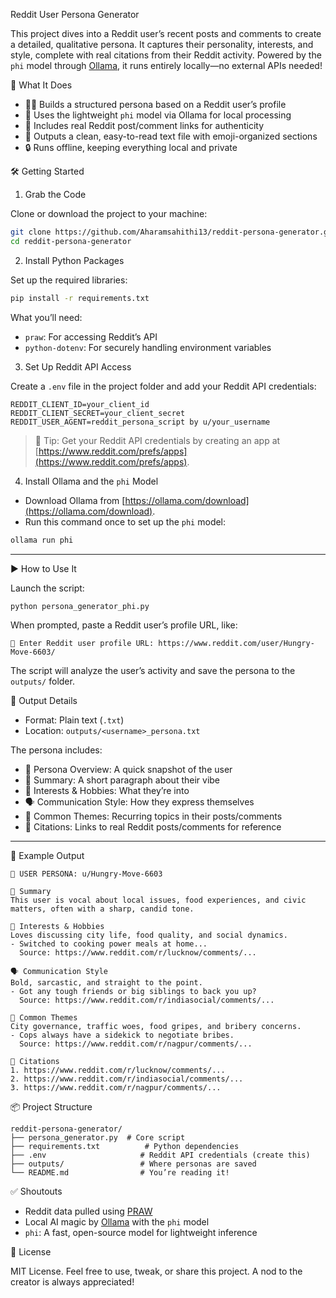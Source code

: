 Reddit User Persona Generator

This project dives into a Reddit user’s recent posts and comments to create a detailed, qualitative persona. It captures their personality, interests, and style, complete with real citations from their Reddit activity. Powered by the `phi` model through [Ollama](https://ollama.com/), it runs entirely locally—no external APIs needed!

🚀 What It Does

- 🧑‍💻 Builds a structured persona based on a Reddit user’s profile
- 🤖 Uses the lightweight `phi` model via Ollama for local processing
- 🔗 Includes real Reddit post/comment links for authenticity
- 📝 Outputs a clean, easy-to-read text file with emoji-organized sections
- 🔒 Runs offline, keeping everything local and private

🛠️ Getting Started

1. Grab the Code

Clone or download the project to your machine:

```bash
git clone https://github.com/Aharamsahithi13/reddit-persona-generator.git
cd reddit-persona-generator
```

2. Install Python Packages

Set up the required libraries:

```bash
pip install -r requirements.txt
```

What you’ll need:
- `praw`: For accessing Reddit’s API
- `python-dotenv`: For securely handling environment variables

3. Set Up Reddit API Access

Create a `.env` file in the project folder and add your Reddit API credentials:

```env
REDDIT_CLIENT_ID=your_client_id
REDDIT_CLIENT_SECRET=your_client_secret
REDDIT_USER_AGENT=reddit_persona_script by u/your_username
```

> 🔐 Tip: Get your Reddit API credentials by creating an app at [https://www.reddit.com/prefs/apps](https://www.reddit.com/prefs/apps).

4. Install Ollama and the `phi` Model

- Download Ollama from [https://ollama.com/download](https://ollama.com/download).
- Run this command once to set up the `phi` model:

```bash
ollama run phi
```

---

▶️ How to Use It

Launch the script:

```bash
python persona_generator_phi.py
```

When prompted, paste a Reddit user’s profile URL, like:

```
🔗 Enter Reddit user profile URL: https://www.reddit.com/user/Hungry-Move-6603/
```

The script will analyze the user’s activity and save the persona to the `outputs/` folder.

📁 Output Details

- Format: Plain text (`.txt`)
- Location: `outputs/<username>_persona.txt`

The persona includes:
- 🧠 Persona Overview: A quick snapshot of the user
- 🔸 Summary: A short paragraph about their vibe
- 🌱 Interests & Hobbies: What they’re into
- 🗣️ Communication Style: How they express themselves
- 📌 Common Themes: Recurring topics in their posts/comments
- 📎 Citations: Links to real Reddit posts/comments for reference

---

📄 Example Output

```
🧠 USER PERSONA: u/Hungry-Move-6603

🔸 Summary
This user is vocal about local issues, food experiences, and civic matters, often with a sharp, candid tone.

🌱 Interests & Hobbies
Loves discussing city life, food quality, and social dynamics.
- Switched to cooking power meals at home...
  Source: https://www.reddit.com/r/lucknow/comments/...

🗣️ Communication Style
Bold, sarcastic, and straight to the point.
- Got any tough friends or big siblings to back you up?
  Source: https://www.reddit.com/r/indiasocial/comments/...

📌 Common Themes
City governance, traffic woes, food gripes, and bribery concerns.
- Cops always have a sidekick to negotiate bribes.
  Source: https://www.reddit.com/r/nagpur/comments/...

📎 Citations
1. https://www.reddit.com/r/lucknow/comments/...
2. https://www.reddit.com/r/indiasocial/comments/...
3. https://www.reddit.com/r/nagpur/comments/...
```

📦 Project Structure

```
reddit-persona-generator/
├── persona_generator.py  # Core script
├── requirements.txt          # Python dependencies
├── .env                     # Reddit API credentials (create this)
├── outputs/                 # Where personas are saved
└── README.md                # You’re reading it!
```

✅ Shoutouts

- Reddit data pulled using [PRAW](https://praw.readthedocs.io/)
- Local AI magic by [Ollama](https://ollama.com/) with the `phi` model
- `phi`: A fast, open-source model for lightweight inference

📌 License

MIT License. Feel free to use, tweak, or share this project. A nod to the creator is always appreciated!
